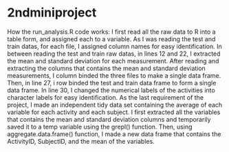 # 2ndminiproject
How the run_analysis.R code works: 
I first read all the raw data to R into a table form, and assigned each to a variable. As I was reading the test and train datas, for each file, I assigned column names for easy identification. 
In between reading the test and train raw datas, in lines 12 and 22, I extracted the mean and standard deviation for each measurement. 
After reading and extracting the columns that contains the mean and standard deviation measurements, I column binded the three files to make a single data frame. 
Then, in line 27, i row binded the test and train data frame to form a single data frame.
In line 30, I changed the numerical labels of the activities into character labels for easy identification. 
As the last requirement of the project, I made an independent tidy data set containing the average of each variable for each activity and each subject. 
I first extracted all the variables that contains the mean and standard deviation columns and temporarily saved it to a temp variable using the grepl() function. 
Then, using aggregate.data.frame() function, I made a new data frame that contains the ActivityID, SubjectID, and the mean of the variables.
